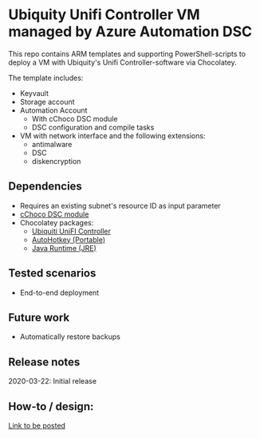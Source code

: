 # Ubiquity Unifi Controller VM managed by Azure Automation DSC

This repo contains ARM templates and supporting PowerShell-scripts to deploy a VM with Ubiquity's Unifi Controller-software via Chocolatey.

The template includes:
- Keyvault
- Storage account
- Automation Account
  - With cChoco DSC module
  - DSC configuration and compile tasks
- VM with network interface and the following extensions:
  - antimalware
  - DSC
  - diskencryption


## Dependencies
- Requires an existing subnet's resource ID as input parameter
- [cChoco DSC module](https://www.powershellgallery.com/packages/cChoco/)
- Chocolatey packages: 
  - [Ubiquiti UniFI Controller](https://chocolatey.org/packages/ubiquiti-unifi-controller)
  - [AutoHotkey (Portable)](https://chocolatey.org/packages/autohotkey.portable)
  - [Java Runtime (JRE)](https://chocolatey.org/packages/javaruntime)

## Tested scenarios
- End-to-end deployment

## Future work
- Automatically restore backups

## Release notes
2020-03-22: Initial release

## How-to / design:
[Link to be posted](https://blog.jll.io)